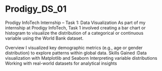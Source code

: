 # Prodigy_DS_01
Prodigy InfoTech Internship – Task 1: Data Visualization
As part of my internship at Prodigy InfoTech, Task 1 involved creating a bar chart or histogram to visualize the distribution of a categorical or continuous variable using the World Bank dataset.

Overview
I visualized key demographic metrics (e.g., age or gender distribution) to explore patterns within global data.
Skills Gained :Data visualization with Matplotlib and Seaborn
Interpreting variable distributions
Working with real-world datasets for analytical insights
